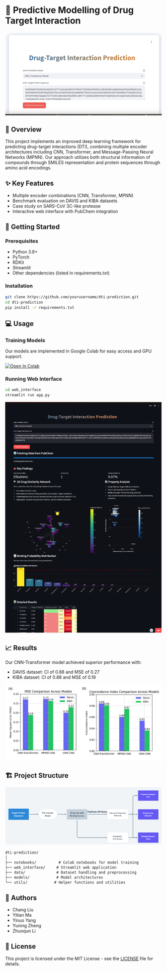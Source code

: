 # 🎯 Predictive Modelling of Drug Target Interaction

![BANNER](./figs/banner.jpg)

## 📝 Overview

This project implements an improved deep learning framework for predicting drug-target interactions (DTI), combining multiple encoder architectures including CNN, Transformer, and Message-Passing Neural Networks (MPNN). Our approach utilizes both structural information of compounds through SMILES representation and protein sequences through amino acid encodings.

## ✨ Key Features

- Multiple encoder combinations (CNN, Transformer, MPNN)
- Benchmark evaluation on DAVIS and KIBA datasets
- Case study on SARS-CoV 3C-like protease
- Interactive web interface with PubChem integration

## 🚀 Getting Started

### Prerequisites

- Python 3.8+
- PyTorch
- RDKit
- Streamlit
- Other dependencies (listed in requirements.txt)

### Installation

```bash
git clone https://github.com/yourusername/dti-prediction.git
cd dti-prediction
pip install -r requirements.txt
```

## 💻 Usage

### Training Models

Our models are implemented in Google Colab for easy access and GPU support. 

[![Open In Colab](https://colab.research.google.com/assets/colab-badge.svg)](https://colab.research.google.com/your-notebook-link)


### Running Web Interface

```bash
cd web_interface
streamlit run app.py
```

![interface](./figs/interface.png)


## 📈 Results


Our CNN-Transformer model achieved superior performance with:
- DAVIS dataset: CI of 0.88 and MSE of 0.27
- KIBA dataset: CI of 0.88 and MSE of 0.19

![Figure1](./figs/image.png)


## 🏗️ Project Structure
![workflow](./figs/workflow.png)


```
dti-prediction/
│
├── notebooks/          # Colab notebooks for model training
├── web_interface/     # Streamlit web application
├── data/              # Dataset handling and preprocessing
├── models/            # Model architectures
└── utils/            # Helper functions and utilities
```

## 👥 Authors

- Chang Liu
- Yitian Ma
- Yinuo Yang
- Yuning Zheng
- Zhuoqun Li



## 📄 License

This project is licensed under the MIT License - see the [LICENSE](LICENSE) file for details.
